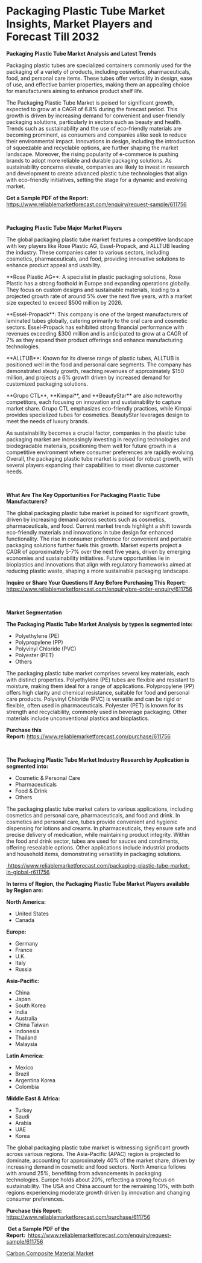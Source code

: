<p><h1>Packaging Plastic Tube Market Insights, Market Players and Forecast Till 2032</h1></p><p><strong>Packaging Plastic Tube Market Analysis and Latest Trends</strong></p>
<p><p>Packaging plastic tubes are specialized containers commonly used for the packaging of a variety of products, including cosmetics, pharmaceuticals, food, and personal care items. These tubes offer versatility in design, ease of use, and effective barrier properties, making them an appealing choice for manufacturers aiming to enhance product shelf life. </p><p>The Packaging Plastic Tube Market is poised for significant growth, expected to grow at a CAGR of 6.8% during the forecast period. This growth is driven by increasing demand for convenient and user-friendly packaging solutions, particularly in sectors such as beauty and health. Trends such as sustainability and the use of eco-friendly materials are becoming prominent, as consumers and companies alike seek to reduce their environmental impact. Innovations in design, including the introduction of squeezable and recyclable options, are further shaping the market landscape. Moreover, the rising popularity of e-commerce is pushing brands to adopt more reliable and durable packaging solutions. As sustainability concerns elevate, companies are likely to invest in research and development to create advanced plastic tube technologies that align with eco-friendly initiatives, setting the stage for a dynamic and evolving market.</p></p>
<p><strong>Get a Sample PDF of the Report:&nbsp;</strong> <a href="https://www.reliablemarketforecast.com/enquiry/request-sample/611756?utm_campaign=3171&utm_medium=2&utm_source=Github&utm_content=ia&utm_term=31032025&utm_id=packaging-plastic-tube">https://www.reliablemarketforecast.com/enquiry/request-sample/611756</a></p>
<p>&nbsp;</p>
<p><strong>Packaging Plastic Tube Major Market Players</strong></p>
<p><p>The global packaging plastic tube market features a competitive landscape with key players like Rose Plastic AG, Essel-Propack, and ALLTUB leading the industry. These companies cater to various sectors, including cosmetics, pharmaceuticals, and food, providing innovative solutions to enhance product appeal and usability.</p><p>**Rose Plastic AG**: A specialist in plastic packaging solutions, Rose Plastic has a strong foothold in Europe and expanding operations globally. They focus on custom designs and sustainable materials, leading to a projected growth rate of around 5% over the next five years, with a market size expected to exceed $500 million by 2026.</p><p>**Essel-Propack**: This company is one of the largest manufacturers of laminated tubes globally, catering primarily to the oral care and cosmetic sectors. Essel-Propack has exhibited strong financial performance with revenues exceeding $300 million and is anticipated to grow at a CAGR of 7% as they expand their product offerings and enhance manufacturing technologies.</p><p>**ALLTUB**: Known for its diverse range of plastic tubes, ALLTUB is positioned well in the food and personal care segments. The company has demonstrated steady growth, reaching revenues of approximately $150 million, and projects a 6% growth driven by increased demand for customized packaging solutions.</p><p>**Grupo CTL**, **Kimpai**, and **BeautyStar** are also noteworthy competitors, each focusing on innovation and sustainability to capture market share. Grupo CTL emphasizes eco-friendly practices, while Kimpai provides specialized tubes for cosmetics. BeautyStar leverages design to meet the needs of luxury brands.</p><p>As sustainability becomes a crucial factor, companies in the plastic tube packaging market are increasingly investing in recycling technologies and biodegradable materials, positioning them well for future growth in a competitive environment where consumer preferences are rapidly evolving. Overall, the packaging plastic tube market is poised for robust growth, with several players expanding their capabilities to meet diverse customer needs.</p></p>
<p>&nbsp;</p>
<p><strong>What Are The Key Opportunities For Packaging Plastic Tube Manufacturers?</strong></p>
<p><p>The global packaging plastic tube market is poised for significant growth, driven by increasing demand across sectors such as cosmetics, pharmaceuticals, and food. Current market trends highlight a shift towards eco-friendly materials and innovations in tube design for enhanced functionality. The rise in consumer preference for convenient and portable packaging solutions further fuels this growth. Market experts project a CAGR of approximately 5-7% over the next five years, driven by emerging economies and sustainability initiatives. Future opportunities lie in bioplastics and innovations that align with regulatory frameworks aimed at reducing plastic waste, shaping a more sustainable packaging landscape.</p></p>
<p><strong>Inquire or Share Your Questions If Any Before Purchasing This Report:</strong> <a href="https://www.reliablemarketforecast.com/enquiry/pre-order-enquiry/611756?utm_campaign=3171&utm_medium=2&utm_source=Github&utm_content=ia&utm_term=31032025&utm_id=packaging-plastic-tube">https://www.reliablemarketforecast.com/enquiry/pre-order-enquiry/611756</a></p>
<p>&nbsp;</p>
<p><strong>Market Segmentation</strong></p>
<p><strong>The Packaging Plastic Tube Market Analysis by types is segmented into:</strong></p>
<p><ul><li>Polyethylene (PE)</li><li>Polypropylene (PP)</li><li>Polyvinyl Chloride (PVC)</li><li>Polyester (PET)</li><li>Others</li></ul></p>
<p><p>The packaging plastic tube market comprises several key materials, each with distinct properties. Polyethylene (PE) tubes are flexible and resistant to moisture, making them ideal for a range of applications. Polypropylene (PP) offers high clarity and chemical resistance, suitable for food and personal care products. Polyvinyl Chloride (PVC) is versatile and can be rigid or flexible, often used in pharmaceuticals. Polyester (PET) is known for its strength and recyclability, commonly used in beverage packaging. Other materials include unconventional plastics and bioplastics.</p></p>
<p><strong>Purchase this Report:&nbsp;</strong><a href="https://www.reliablemarketforecast.com/purchase/611756?utm_campaign=3171&utm_medium=2&utm_source=Github&utm_content=ia&utm_term=31032025&utm_id=packaging-plastic-tube">https://www.reliablemarketforecast.com/purchase/611756</a></p>
<p>&nbsp;</p>
<p><strong>The Packaging Plastic Tube Market Industry Research by Application is segmented into:</strong></p>
<p><ul><li>Cosmetic & Personal Care</li><li>Pharmaceuticals</li><li>Food & Drink</li><li>Others</li></ul></p>
<p><p>The packaging plastic tube market caters to various applications, including cosmetics and personal care, pharmaceuticals, and food and drink. In cosmetics and personal care, tubes provide convenient and hygienic dispensing for lotions and creams. In pharmaceuticals, they ensure safe and precise delivery of medication, while maintaining product integrity. Within the food and drink sector, tubes are used for sauces and condiments, offering resealable options. Other applications include industrial products and household items, demonstrating versatility in packaging solutions.</p></p>
<p><a href="https://www.reliablemarketforecast.com/packaging-plastic-tube-market-in-global-r611756?utm_campaign=3171&utm_medium=2&utm_source=Github&utm_content=ia&utm_term=31032025&utm_id=packaging-plastic-tube">&nbsp;https://www.reliablemarketforecast.com/packaging-plastic-tube-market-in-global-r611756</a></p>
<p><strong>In terms of Region, the Packaging Plastic Tube Market Players available by Region are:</strong></p>
<p>
    <p> <strong> North America: </strong>
        <ul>
            <li>United States</li>
            <li>Canada</li>
        </ul>
        </p> 
    <p> <strong> Europe: </strong>
        <ul>
            <li>Germany</li>
            <li>France</li>
            <li>U.K.</li>
            <li>Italy</li>
            <li>Russia</li>
        </ul>
        </p> 
    <p> <strong> Asia-Pacific: </strong>
        <ul>
            <li>China</li>
            <li>Japan</li>
            <li>South Korea</li>
            <li>India</li>
            <li>Australia</li>
            <li>China Taiwan</li>
            <li>Indonesia</li>
            <li>Thailand</li>
            <li>Malaysia</li>
        </ul>
        </p> 
    <p> <strong> Latin America: </strong>
        <ul>
            <li>Mexico</li>
            <li>Brazil</li>
            <li>Argentina Korea</li>
            <li>Colombia</li>
        </ul>
        </p> 
    <p> <strong> Middle East & Africa: </strong>
        <ul>
            <li>Turkey</li>
            <li>Saudi</li>
            <li>Arabia</li>
            <li>UAE</li>
            <li>Korea</li>
        </ul>
    </p>
    </p>
<p><p>The global packaging plastic tube market is witnessing significant growth across various regions. The Asia-Pacific (APAC) region is projected to dominate, accounting for approximately 40% of the market share, driven by increasing demand in cosmetic and food sectors. North America follows with around 25%, benefiting from advancements in packaging technologies. Europe holds about 20%, reflecting a strong focus on sustainability. The USA and China account for the remaining 10%, with both regions experiencing moderate growth driven by innovation and changing consumer preferences.</p></p>
<p><strong>Purchase this Report: </strong><a href="https://www.reliablemarketforecast.com/purchase/611756?utm_campaign=3171&utm_medium=2&utm_source=Github&utm_content=ia&utm_term=31032025&utm_id=packaging-plastic-tube">https://www.reliablemarketforecast.com/purchase/611756</a></p>
<p>&nbsp;<strong>Get a Sample PDF of the Report:&nbsp;&nbsp;</strong><a href="https://www.reliablemarketforecast.com/enquiry/request-sample/611756?utm_campaign=3171&utm_medium=2&utm_source=Github&utm_content=ia&utm_term=31032025&utm_id=packaging-plastic-tube">https://www.reliablemarketforecast.com/enquiry/request-sample/611756</a></p>
<p><strong></strong></p>
<p><p><a href="https://github.com/ridchycarlas/Market-Research-Report-List-1/blob/main/carbon-composite-material-market.md?utm_campaign=3171&utm_medium=2&utm_source=Github&utm_content=ia&utm_term=31032025&utm_id=packaging-plastic-tube">Carbon Composite Material Market</a></p></p>